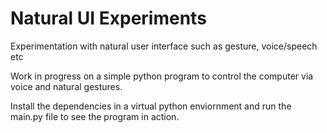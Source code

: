 # Natural UI Experiments
Experimentation with natural user interface such as gesture, voice/speech etc

Work in progress on a simple python program to control the computer via voice and natural gestures.

Install the dependencies in a virtual python enviornment and run the main.py file to see the program in action.
